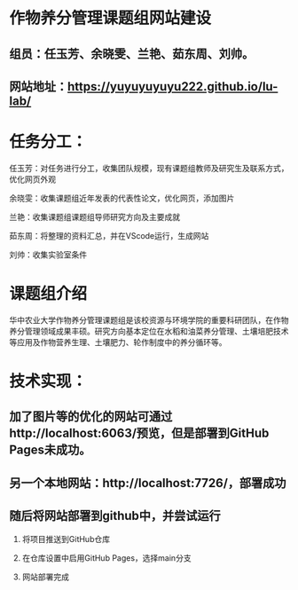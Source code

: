 # 作物养分管理课题组网站建设
## 组员：任玉芳、余晓雯、兰艳、茹东周、刘帅。
## 网站地址：https://yuyuyuyuyu222.github.io/lu-lab/
# 任务分工：

任玉芳：对任务进行分工，收集团队规模，现有课题组教师及研究生及联系方式，优化网页外观

余晓雯：收集课题组近年发表的代表性论文，优化网页，添加图片

兰艳：收集课题组课题组导师研究方向及主要成就

茹东周：将整理的资料汇总，并在VScode运行，生成网站

刘帅：收集实验室条件
# 课题组介绍
 华中农业大学作物养分管理课题组是该校资源与环境学院的重要科研团队，在作物养分管理领域成果丰硕。研究方向基本定位在水稻和油菜养分管理、土壤培肥技术等应用及作物营养生理、土壤肥力、轮作制度中的养分循环等。
# 技术实现：
## 加了图片等的优化的网站可通过http://localhost:6063/预览，但是部署到GitHub Pages未成功。
## 另一个本地网站：http://localhost:7726/，部署成功
##  随后将网站部署到github中，并尝试运行
1. 将项目推送到GitHub仓库

2. 在仓库设置中启用GitHub Pages，选择main分支

3. 网站部署完成
